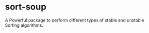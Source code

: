 # sort-soup
A Powerful package to perform different types of stable and unstable Sorting algorithms.
